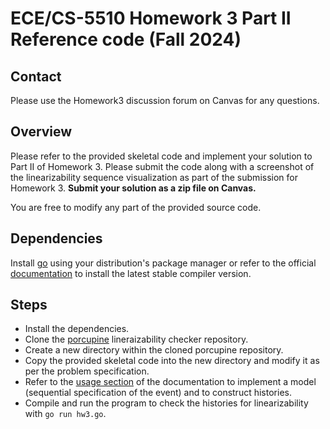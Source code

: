 # ECE/CS-5510 Homework 3 Part II Reference code (Fall 2024)

## Contact

Please use the Homework3 discussion forum on Canvas for any questions.

## Overview

Please refer to the provided skeletal code and implement your solution to Part II of Homework 3. 
Please submit the code along with a screenshot of the linearizability sequence visualization as part of the submission for Homework 3.
**Submit your solution as a zip file on Canvas.** 

You are free to modify any part of the provided source code.

## Dependencies

Install [go](https://go.dev/) using your distribution's package manager or refer to the official [documentation](https://go.dev/doc/install) to install the latest stable compiler version.

## Steps

- Install the dependencies.
- Clone the [porcupine](https://github.com/anishathalye/porcupine) lineraizability checker repository.
- Create a new directory within the cloned porcupine repository.
- Copy the provided skeletal code into the new directory and modify it as per the problem specification.
- Refer to the [usage section](https://github.com/anishathalye/porcupine?tab=readme-ov-file#usage) of the documentation to implement a model (sequential specification of the event) and to construct histories. 
- Compile and run the program to check the histories for linearizability with `go run hw3.go`.
